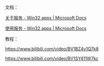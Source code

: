 文档：

[关于服务 - Win32 apps | Microsoft Docs](https://docs.microsoft.com/zh-cn/windows/win32/services/about-services)

[使用服务 - Win32 apps | Microsoft Docs](https://docs.microsoft.com/zh-cn/windows/win32/services/using-services)

教程：

https://www.bilibili.com/video/BV1BZ4y1Q7k8

https://www.bilibili.com/video/BV1SY411W7kc